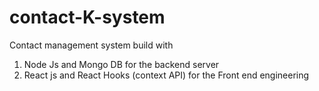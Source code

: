 # contact-K-system
Contact management system build with 
1. Node Js and Mongo DB for the backend server   
2. React js and React Hooks (context API) for the Front end engineering 
